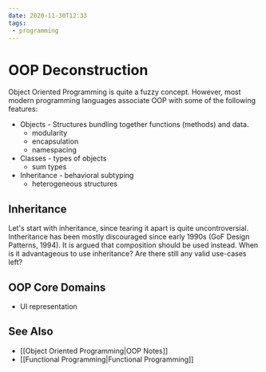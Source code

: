 ```yaml
---
date: 2020-11-30T12:33
tags:
 - programming
---
```


# OOP Deconstruction

Object Oriented Programming is quite a fuzzy concept. However, most modern programming languages associate OOP with some of the following features:

* Objects - Structures bundling together functions (methods) and data.
  - modularity
  - encapsulation
  - namespacing
* Classes - types of objects
  - sum types
* Inheritance - behavioral subtyping
  - heterogeneous structures

## Inheritance

Let's start with inheritance, since tearing it apart is quite uncontroversial. Intheritance has been mostly discouraged since early 1990s (GoF Design Patterns, 1994). It is argued that composition should be used instead. When is it advantageous to use inheritance? Are there still any valid use-cases left?



## OOP Core Domains

- UI representation

## See Also

* [[Object Oriented Programming|OOP Notes]]
* [[Functional Programming|Functional Programming]]